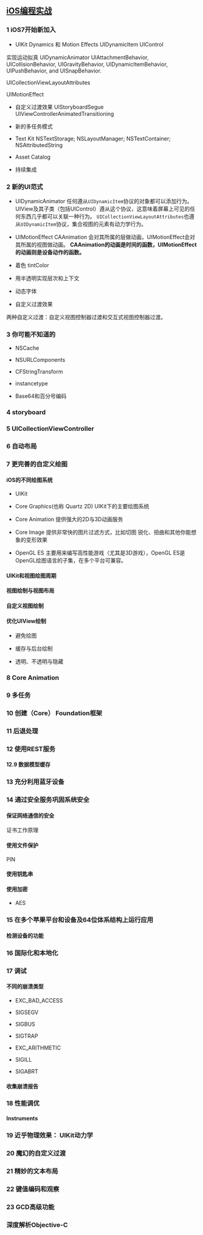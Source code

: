 [iOS编程实战](https://book.douban.com/subject/25976913/)
----------------

### 1 iOS7开始新加入
- UIKit Dynamics 和 Motion Effects
UIDynamicItem
UIControl

实现运动拟真
UIDynamicAnimator <UIDynamicItem>
 UIAttachmentBehavior, UICollisionBehavior, UIGravityBehavior, UIDynamicItemBehavior, UIPushBehavior, and UISnapBehavior.

UICollectionViewLayoutAttributes <UIDynamicItem>

UIMotionEffect

- 自定义过渡效果
UIStoryboardSegue
UIViewControllerAnimatedTransitioning

- 新的多任务模式

- Text Kit
NSTextStorage;
NSLayoutManager;
NSTextContainer;
NSAttributedString

- Asset Catalog

- 持续集成

### 2 新的UI范式
- UIDynamicAnimator
任何遵从`UIDynamicItem`协议的对象都可以添加行为。UIView及其子类（包括UIControl）遵从这个协议，这意味着屏幕上可见的任何东西几乎都可以关联一种行为。
`UICollectionViewLayoutAttributes`也遵从`UIDynamicItem`协议，集合视图的元素有动力学行为。

- UIMotionEffect
CAAnimation 会对其所属的层做动画，UIMotionEffect会对其所属的视图做动画。
**CAAnimation的动画是时间的函数，UIMotionEffect的动画则是设备动作的函数。**

- 着色 tintColor

- 用半透明实现层次和上下文

- 动态字体

- 自定义过渡效果

两种自定义过渡：自定义视图控制器过渡和交互式视图控制器过渡。


### 3 你可能不知道的

- NSCache

- NSURLComponents

- CFStringTransform

- instancetype

- Base64和百分号编码

### 4 storyboard


### 5 UICollectionViewController


### 6 自动布局


### 7 更完善的自定义绘图


#### iOS的不同绘图系统

- UIKit

- Core Graphics(也称 Quartz 2D)  UIKit下的主要绘图系统

- Core Animation 提供强大的2D与3D动画服务

- Core Image 提供非常快的图片过滤方式，比如切图
锐化、扭曲和其他你能想象的变形效果

- OpenGL ES  主要用来编写高性能游戏（尤其是3D游戏），OpenGL ES是OpenGL绘图语言的子集，在多个平台可兼容。


#### UIKit和视图绘图周期


#### 视图绘制与视图布局


#### 自定义视图绘制


#### 优化UIView绘制

- 避免绘图

- 缓存与后台绘制

- 透明、不透明与隐藏


### 8 Core Animation


### 9 多任务


### 10 创建（Core） Foundation框架

### 11 后退处理


### 12 使用REST服务



#### 12.9 数据模型缓存


### 13 充分利用蓝牙设备




### 14 通过安全服务巩固系统安全



#### 保证网络通信的安全

证书工作原理



#### 使用文件保护

PIN


#### 使用钥匙串


#### 使用加密


- AES



### 15 在多个苹果平台和设备及64位体系结构上运行应用


#### 检测设备的功能


### 16 国际化和本地化


### 17 调试


#### 不同的崩溃类型

- EXC_BAD_ACCESS


- SIGSEGV

- SIGBUS

- SIGTRAP

- EXC_ARITHMETIC

- SIGILL

- SIGABRT


#### 收集崩溃报告


### 18 性能调优


#### Instruments




### 19 近乎物理效果： UIKit动力学



### 20 魔幻的自定义过渡



### 21 精妙的文本布局


### 22 键值编码和观察


### 23 GCD高级功能


### 深度解析Objective-C


